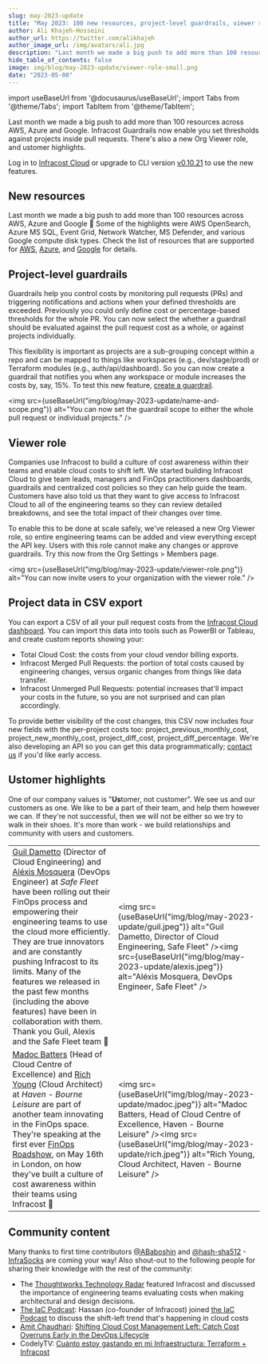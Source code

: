 ```yaml
---
slug: may-2023-update
title: "May 2023: 100 new resources, project-level guardrails, viewer role & ustomer highlights!"
author: Ali Khajeh-Hosseini
author_url: https://twitter.com/alikhajeh
author_image_url: /img/avatars/ali.jpg
description: "Last month we made a big push to add more than 100 resources across AWS, Azure and Google. Infracost Guardrails now enable you set thresholds against projects inside pull requests. There's also a new Org Viewer role, and ustomer highlights."
hide_table_of_contents: false
image: img/blog/may-2023-update/viewer-role-small.png
date: "2023-05-08"
---
```


import useBaseUrl from '@docusaurus/useBaseUrl';
import Tabs from '@theme/Tabs';
import TabItem from '@theme/TabItem';

Last month we made a big push to add more than 100 resources across AWS, Azure and Google. Infracost Guardrails now enable you set thresholds against projects inside pull requests. There's also a new Org Viewer role, and ustomer highlights.

<!--truncate-->

Log in to [Infracost Cloud](https://dashboard.infracost.io) or upgrade to CLI version [v0.10.21](/docs/#1-install-infracost) to use the new features.

## New resources

Last month we made a big push to add more than 100 resources across AWS, Azure and Google 🚀 Some of the highlights were AWS OpenSearch, Azure MS SQL, Event Grid, Network Watcher, MS Defender, and various Google compute disk types. Check the list of resources that are supported for [AWS](/docs/supported_resources/aws/), [Azure](/docs/supported_resources/azure/), and [Google](/docs/supported_resources/google/) for details.

## Project-level guardrails

Guardrails help you control costs by monitoring pull requests (PRs) and triggering notifications and actions when your defined thresholds are exceeded. Previously you could only define cost or percentage-based thresholds for the whole PR. You can now select the whether a guardrail should be evaluated against the pull request cost as a whole, or against projects individually.

This flexibility is important as projects are a sub-grouping concept within a repo and can be mapped to things like workspaces (e.g., dev/stage/prod) or Terraform modules (e.g., auth/api/dashboard). So you can now create a guardrail that notifies you when any workspace or module increases the costs by, say, 15%. To test this new feature, [create a guardrail](/docs/infracost_cloud/guardrails/).

<img src={useBaseUrl("img/blog/may-2023-update/name-and-scope.png")} alt="You can now set the guardrail scope to either the whole pull request or individual projects." />

## Viewer role

Companies use Infracost to build a culture of cost awareness within their teams and enable cloud costs to shift left. We started building Infracost Cloud to give team leads, managers and FinOps practitioners dashboards, guardrails and centralized cost policies so they can help guide the team. Customers have also told us that they want to give access to Infracost Cloud to all of the engineering teams so they can review detailed breakdowns, and see the total impact of their changes over time.

To enable this to be done at scale safely, we've released a new Org Viewer role, so entire engineering teams can be added and view everything except the API key. Users with this role cannot make any changes or approve guardrails. Try this now from the Org Settings > Members page.

<img src={useBaseUrl("img/blog/may-2023-update/viewer-role.png")} alt="You can now invite users to your organization with the viewer role." />

## Project data in CSV export

You can export a CSV of all your pull request costs from the [Infracost Cloud dashboard](/docs/infracost_cloud/get_started/). You can import this data into tools such as PowerBI or Tableau, and create custom reports showing your:
- Total Cloud Cost: the costs from your cloud vendor billing exports.
- Infracost Merged Pull Requests: the portion of total costs caused by engineering changes, versus organic changes from things like data transfer.
- Infracost Unmerged Pull Requests: potential increases that'll impact your costs in the future, so you are not surprised and can plan accordingly.

To provide better visibility of the cost changes, this CSV now includes four new fields with the per-project costs too: project_previous_monthly_cost, project_new_monthly_cost, project_diff_cost, project_diff_percentage. We're also developing an API so you can get this data programmatically; [contact us](mailto:hello@infracost.io) if you'd like early access.

## Ustomer highlights

One of our company values is "**Us**tomer, not customer". We see us and our customers as one. We like to be a part of their team, and help them however we can. If they're not successful, then we will not be either so we try to walk in their shoes. It's more than work - we build relationships and community with users and customers.

| | |
|------|-------|
| [Guil Dametto](https://www.linkedin.com/in/guil-dametto-15068795/) (Director of Cloud Engineering) and [Aléxis Mosquera](https://www.linkedin.com/in/alexis-mosquera-caicedo/) (DevOps Engineer) at *Safe Fleet* have been rolling out their FinOps process and empowering their engineering teams to use the cloud more efficiently. They are true innovators and are constantly pushing Infracost to its limits. Many of the features we released in the past few months (including the above features) have been in collaboration with them. Thank you Guil, Alexis and the Safe Fleet team 🙌 | <img src={useBaseUrl("img/blog/may-2023-update/guil.jpeg")} alt="Guil Dametto, Director of Cloud Engineering, Safe Fleet" /><img src={useBaseUrl("img/blog/may-2023-update/alexis.jpeg")} alt="Aléxis Mosquera, DevOps Engineer, Safe Fleet" /> |
| [Madoc Batters](https://www.linkedin.com/in/madoc-batters-aws-machinelearning/) (Head of Cloud Centre of Excellence) and [Rich Young](https://www.linkedin.com/in/rich-young-b606672b/) (Cloud Architect) at *Haven - Bourne Leisure* are part of another team innovating in the FinOps space. They're speaking at the first ever [FinOps Roadshow](https://www.finops.org/event/london-finops-roadshow/), on May 16th in London, on how they've built a culture of cost awareness within their teams using Infracost 🚀 | <img src={useBaseUrl("img/blog/may-2023-update/madoc.jpeg")} alt="Madoc Batters, Head of Cloud Centre of Excellence, Haven - Bourne Leisure" /><img src={useBaseUrl("img/blog/may-2023-update/rich.jpeg")} alt="Rich Young, Cloud Architect, Haven - Bourne Leisure" /> |

## Community content

Many thanks to first time contributors [@ABaboshin](https://github.com/ABaboshin) and [@hash-sha512](https://github.com/hash-sha512) - [InfraSocks](https://twitter.com/AliKhajeh/status/1510310791508946945) are coming your way! Also shout-out to the following people for sharing their knowledge with the rest of the community:

- The [Thoughtworks Technology Radar](https://www.thoughtworks.com/radar/techniques?blipid=1338) featured Infracost and discussed the importance of engineering teams evaluating costs when making architectural and design decisions.
- [The IaC Podcast](https://www.theiacpodcast.com/): Hassan (co-founder of Infracost) joined [the IaC Podcast](https://www.theiacpodcast.com/episode/1) to discuss the shift-left trend that's happening in cloud costs
- [Amit Chaudhari](https://www.linkedin.com/in/amitkc1/): [Shifting Cloud Cost Management Left: Catch Cost Overruns Early in the DevOps Lifecycle](https://medium.com/@amitkcpvg/shifting-cloud-cost-management-left-catch-cost-overruns-early-in-the-devops-lifecycle-e5f2d92a3466)
- CodelyTV: [Cuánto estoy gastando en mi Infraestructura: Terraform + Infracost](https://www.youtube.com/watch?v=BQKQKglizk8)
